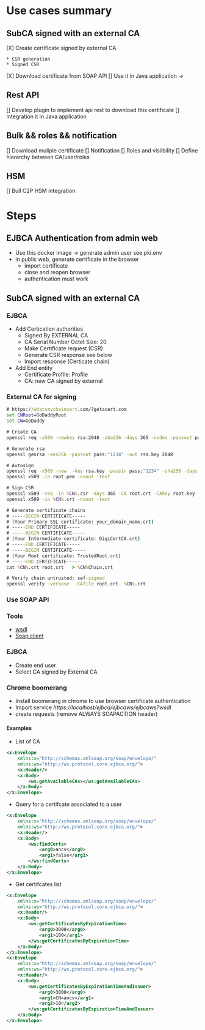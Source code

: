 # Use cases summary

##  SubCA signed with an external CA

[X] Create certificate signed by external CA

    * CSR generation
    * Signed CSR

[X] Download certificate from SOAP API
[] Use it in Java application ->

## Rest API

[] Develop plugin to implement api rest to download this certificate
[] Integration it in Java application

## Bulk && roles && notification

[] Download muliple certificate
[] Notification
[] Roles and visilbility
[] Define hierarchy between CA/user/roles

## HSM

[] Bull C2P HSM integration

# Steps

## EJBCA Authentication from admin web

* Use this docker image -> generate admin user see pki.env
* in public web, generate certificate in the browser
  * import certificate
  * close and reopen browser
  * authentication must work

## SubCA signed with an external CA

### EJBCA

* Add Certication authorities
  * Signed By EXTERNAL CA	
  * CA Serial Number Octet Size: 20
  * Make Certificate request (CSR)
  * Generate CSR response see below
  * Import response (Certicate chain)
* Add End entity
  * Certificate Profile: Profile
  * CA: new CA signed by external

### External CA for signing

``` cmd
# https://whatsmychaincert.com/?getacert.com
set CNRoot=GoDaddyRoot
set CN=GoDaddy

# Create CA
openssl req -x509 -newkey rsa:2048 -sha256 -days 365 -nodes -passout pass:"1234" -keyout root.key -out root.crt -subj "/CN=%CNRoot%" 

# Generate rsa
openssl genrsa -aes256 -passout pass:"1234" -out rsa.key 2048

# Autosign
openssl req -x509 -new  -key rsa.key -passin pass:"1234" -sha256 -days 365 -out root.pem -nodes -subj "/CN=%CNRoot%"
openssl x509 -in root.pem -noout -text 

# Sign CSR
openssl x509 -req -in %CN%.csr -days 365 -CA root.crt -CAkey root.key  -CAcreateserial -out %CN%.crt -extensions "usr_cert"
openssl x509 -in %CN%.crt -noout -text

# Generate certificate chains
# -----BEGIN CERTIFICATE-----
# (Your Primary SSL certificate: your_domain_name.crt)
# -----END CERTIFICATE-----
# -----BEGIN CERTIFICATE-----
# (Your Intermediate certificate: DigiCertCA.crt)
# -----END CERTIFICATE-----
# -----BEGIN CERTIFICATE-----
# (Your Root certificate: TrustedRoot.crt)
# -----END CERTIFICATE-----
cat %CN%.crt root.crt   > %CN%Chain.crt

# Verify chain untrusted: sef-signed 
openssl verify -verbose  -CAfile root.crt  %CN%.crt
```

### Use SOAP API

### Tools

* [wsdl](https://www.wsdl-analyzer.com/?modal=true)
* [Soap client](https://chrome.google.com/webstore/detail/boomerang-soap-rest-clien/eipdnjedkpcnlmmdfdkgfpljanehloah?hl=fr-fr)

### EJBCA

* Create end user
* Select CA signed by External CA 

### Chrome boomerang

* Install boomerang in chrome to use browser certificate authentication
* Import service *https://localhost/ejbca/ejbcaws/ejbcaws?wsdl*
* create requests (remove ALWAYS SOAPACTION header)


#### Examples

* List of CA
```xml
<x:Envelope
    xmlns:x="http://schemas.xmlsoap.org/soap/envelope/"
    xmlns:ws="http://ws.protocol.core.ejbca.org/">
    <x:Header/>
    <x:Body>
        <ws:getAvailableCAs></ws:getAvailableCAs>
    </x:Body>
</x:Envelope>
```

* Query for a certifcate associated to a user
```xml
<x:Envelope
    xmlns:x="http://schemas.xmlsoap.org/soap/envelope/"
    xmlns:ws="http://ws.protocol.core.ejbca.org/">
    <x:Header/>
    <x:Body>
        <ws:findCerts>
            <arg0>ancv</arg0>
            <arg1>false</arg1>
        </ws:findCerts>
    </x:Body>
</x:Envelope>
```

* Get certifcates list
```xml
<x:Envelope
    xmlns:x="http://schemas.xmlsoap.org/soap/envelope/"
    xmlns:ws="http://ws.protocol.core.ejbca.org/">
    <x:Header/>
    <x:Body>
        <ws:getCertificatesByExpirationTime>
            <arg0>3000</arg0>
            <arg1>100</arg1>
        </ws:getCertificatesByExpirationTime>
    </x:Body>
</x:Envelope>
<x:Envelope
    xmlns:x="http://schemas.xmlsoap.org/soap/envelope/"
    xmlns:ws="http://ws.protocol.core.ejbca.org/">
    <x:Header/>
    <x:Body>
        <ws:getCertificatesByExpirationTimeAndIssuer>
            <arg0>3000</arg0>
            <arg1>CN=ancv</arg1>
            <arg2>10</arg2>
        </ws:getCertificatesByExpirationTimeAndIssuer>
    </x:Body>
</x:Envelope>
```
